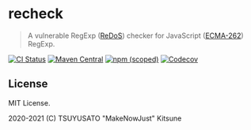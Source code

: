 # recheck

> A vulnerable RegExp ([ReDoS][]) checker for JavaScript ([ECMA-262][]) RegExp.

[redos]: https://en.wikipedia.org/wiki/ReDoS
[ecma-262]: https://www.ecma-international.org/ecma-262/11.0/index.html#title

[![CI Status](https://img.shields.io/github/workflow/status/MakeNowJust-Labo/recheck/Scala/master?logo=github&style=for-the-badge)](https://github.com/MakeNowJust-Labo/recheck/actions)
[![Maven Central](https://img.shields.io/maven-central/v/codes.quine.labo/recheck_2.13?logo=scala&style=for-the-badge)](https://search.maven.org/artifact/codes.quine.labo/recheck_2.13)
[![npm (scoped)](https://img.shields.io/npm/v/@makenowjust-labo/recheck?logo=javascript&style=for-the-badge)](https://www.npmjs.com/package/@makenowjust-labo/recheck)
[![Codecov](https://img.shields.io/codecov/c/gh/MakeNowJust-Labo/recheck?logo=codecov&style=for-the-badge)](https://codecov.io/gh/MakeNowJust-Labo/recheck)

## License

MIT License.

2020-2021 (C) TSUYUSATO "MakeNowJust" Kitsune
